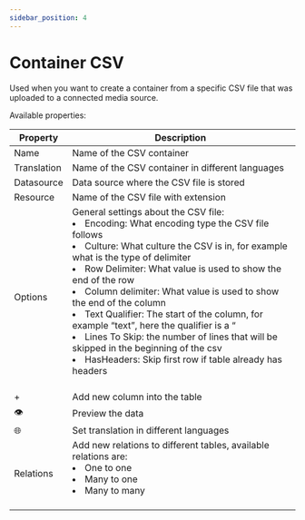 ```yaml
---
sidebar_position: 4
---
```


# Container CSV

Used when you want to create a container from a specific CSV file that was uploaded to a connected media source.

Available properties:

| Property    | Description                                                                                                                                                                                                                                                                                                                                                                                                                                                                                                                                                                                        |
| ----------- | -------------------------------------------------------------------------------------------------------------------------------------------------------------------------------------------------------------------------------------------------------------------------------------------------------------------------------------------------------------------------------------------------------------------------------------------------------------------------------------------------------------------------------------------------------------------------------------------------- |
| Name        | Name of the CSV container                                                                                                                                                                                                                                                                                                                                                                                                                                                                                                                                                                          |
| Translation | Name of the CSV container in different languages                                                                                                                                                                                                                                                                                                                                                                                                                                                                                                                                                   |
| Datasource  | Data source where the CSV file is stored                                                                                                                                                                                                                                                                                                                                                                                                                                                                                                                                                           |
| Resource    | Name of the CSV file with extension                                                                                                                                                                                                                                                                                                                                                                                                                                                                                                                                                                |
| Options     | General settings about the CSV file: <li>Encoding: What encoding type the CSV file follows</li><li>Culture: What culture the CSV is in, for example what is the type of delimiter</li><li>Row Delimiter: What value is used to show the end of the row</li><li>Column delimiter: What value is used to show the end of the column</li><li>Text Qualifier: The start of the column, for example “text”, here the qualifier is a “</li><li>Lines To Skip: the number of lines that will be skipped in the beginning of the csv</li><li>HasHeaders: Skip first row if table already has headers</li>  |
| +           | Add new column into the table                                                                                                                                                                                                                                                                                                                                                                                                                                                                                                                                                                      |
| 👁           | Preview the data                                                                                                                                                                                                                                                                                                                                                                                                                                                                                                                                                                                   |
| 🌐          | Set translation in different languages                                                                                                                                                                                                                                                                                                                                                                                                                                                                                                                                                             |
| Relations   | Add new relations to different tables, available relations are: <li>One to one</li><li>Many to one</li><li>Many to many</li>                                                                                                                                                                                                                                                                                                                                                                                                                                                                       |
